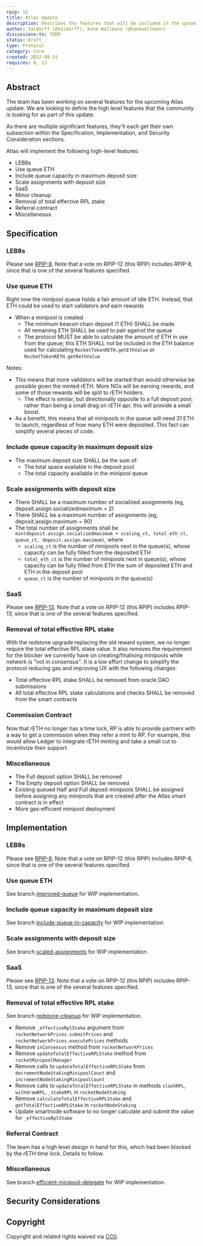 ```yaml
---
rpip: 12
title: Atlas Update
description: Describes the features that will be included in the upcoming Atlas update.
author: Valdorff (@Valdorff), Kane Wallmann (@kanewallmann)
discussions-to: TODO
status: Draft
type: Protocol
category: Core
created: 2022-08-31
requires: 8, 13
---
```


## Abstract
The team has been working on several features for the upcoming Atlas update. We are looking to
define the high level features that the community is looking for as part of this update.

As there are multiple significant features, they'll each get their own subsection within
the Specification, Implementation, and Security Consideration sections.

Atlas will implement the following high-level features:
- LEB8s
- Use queue ETH
- Include queue capacity in maximum deposit size
- Scale assignments with deposit size
- SaaS
- Minor cleanup
- Removal of total effective RPL stake
- Referral contract
- Miscellaneous

## Specification

### LEB8s
Please see [RPIP-8](RPIP-8.md). Note that a vote on RPIP-12 (this RPIP) includes RPIP-8, since that
is one of the several features specified.

### Use queue ETH

Right now the minipool queue holds a fair amount of idle ETH. Instead, that ETH could be used to 
start validators and earn rewards
- When a minipool is created
  - The minimum beacon chain deposit (1 ETH) SHALL be made
  - All remaining ETH SHALL be used to pair against the queue
  - The protocol MUST be able to calculate the amount of ETH in use from the queue; this ETH SHALL
    not be included in the ETH balance used for calculating `RocketTokenRETH.getEthValue` or
    `RocketTokenRETH.getRethValue` 

Notes:
- This means that more validators will be started than would otherwise be possible given the minted
rETH. More NOs will be earning rewards, and some of those rewards will be split to rETH holders.
  - The effect is similar, but directionally opposite to a full deposit pool; rather than being a
    small drag on rETH apr, this will provide a small boost.
- As a benefit, this means that all minipools in the queue will need 31 ETH to launch, regardless
  of how many ETH were deposited. This fact can simplify several pieces of code.

### Include queue capacity in maximum deposit size
- The maximum deposit size SHALL be the sum of:
  - The total space available in the deposit pool
  - The total capacity available in the minipool queue

### Scale assignments with deposit size
- There SHALL be a maximum number of socialized assignments (eg, deposit.assign.socializedmaximum = 2)
- There SHALL be a maximum number of assignments (eg, deposit.assign.maximum = 90)
- The total number of assignments shall be `min(deposit.assign.socializedmaximum + scaling_ct, total_eth_ct, queue_ct, deposit.assign.maximum)`, where
  - `scaling_ct` is the number of minipools next in the queue(s), whose capacity can be fully filled from the deposited ETH
  - `total_eth_ct` is the number of minipools next in queue(s), whose capacity can be fully filled from ETH the sum of deposited ETH and ETH in the deposit pool
  - `queue_ct` is the number of minipools in the queue(s)

### SaaS
Please see [RPIP-13](RPIP-13.md). Note that a vote on RPIP-12 (this RPIP) includes RPIP-13, since that
is one of the several features specified.

### Removal of total effective RPL stake
With the redstone upgrade replacing the old reward system, we no longer require the total effective RPL
stake value. It also removes the requirement for the blocker we currently have on creating/finalising
minipools while network is "not in consensus". It is a low effort change to simplify the protocol
reducing gas and improving UX with the following changes:

- Total effective RPL stake SHALL be removed from oracle DAO submissions
- All total effective RPL stake calculations and checks SHALL be removed from the smart contracts

### Commission Contract
Now that rETH no longer has a time lock, RP is able to provide partners with a way to get a
commission when they refer a mint to RP. For example, this would allow Ledger to integrate rETH
minting and take a small cut to incentivize their support.

### Miscellaneous
- The Full deposit option SHALL be removed
- The Empty deposit option SHALL be removed
- Existing queued Half and Full deposit minipools SHALL be assigned before assigning any minipools
  that are created after the Atlas smart contract is in effect
- More gas-efficient minipool deployment

## Implementation

### LEB8s
Please see [RPIP-8](RPIP-8.md). Note that a vote on RPIP-12 (this RPIP) includes RPIP-8, since that
is one of the several features specified.

### Use queue ETH

See branch [improved-queue](https://github.com/rocket-pool/rocketpool/tree/improved-queue) for WIP implementation.

### Include queue capacity in maximum deposit size

See branch [include-queue-in-capacity](https://github.com/rocket-pool/rocketpool/tree/include-queue-in-capacity) for WIP implementation.

### Scale assignments with deposit size

See branch [scaled-assignments](https://github.com/rocket-pool/rocketpool/tree/scaled-assignments) for WIP implementation.

### SaaS
Please see [RPIP-13](RPIP-13.md). Note that a vote on RPIP-12 (this RPIP) includes RPIP-13, since that
is one of the several features specified.

### Removal of total effective RPL stake

See branch [redstone-cleanup](https://github.com/rocket-pool/rocketpool/tree/redstone-cleanup) for WIP implementation.

- Remove `_effectiveRplStake` argument from `rocketNetworkPrices.submitPrices` and `rocketNetworkPrices.executePrices` methods
- Remove `inConsensus` method from `rocketNetworkPrices`
- Remove `updateTotalEffectiveRPLStake` method from `rocketMinipoolManager`
- Remove calls to `updateTotalEffectiveRPLStake` from `decrementNodeStakingMinipoolCount` and `incrementNodeStakingMinipoolCount`
- Remove calls to `updateTotalEffectiveRPLStake` in methods `slashRPL`, `withdrawRPL`, `_stakeRPL` in `rocketNodeStaking`
- Remove `calculateTotalEffectiveRPLStake` and `getTotalEffectiveRPLStake` in `rocketNodeStaking`
- Update smartnode software to no longer calculate and submit the value for `_effectiveRplStake`

### Referral Contract
The team has a high level design in hand for this, which had been blocked by the rETH time lock.
Details to follow.

### Miscellaneous

See branch [efficient-minipool-delegate](https://github.com/rocket-pool/rocketpool/tree/efficient-minipool-delegate) for WIP implementation.

## Security Considerations

## Copyright
Copyright and related rights waived via [CC0](https://creativecommons.org/publicdomain/zero/1.0/).
